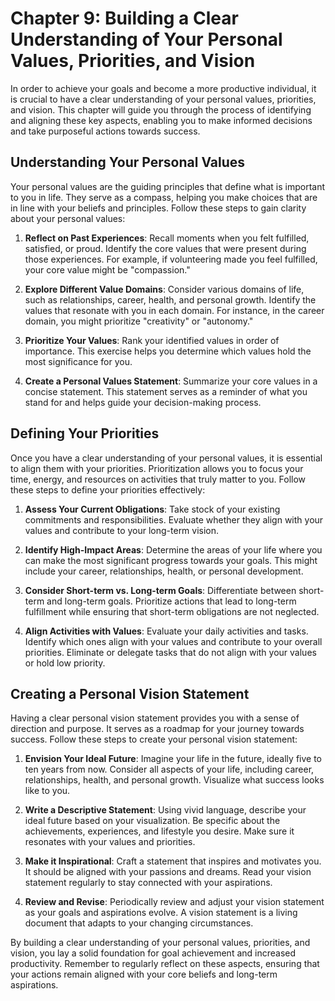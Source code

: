 Chapter 9: Building a Clear Understanding of Your Personal Values, Priorities, and Vision
=========================================================================================

In order to achieve your goals and become a more productive individual, it is crucial to have a clear understanding of your personal values, priorities, and vision. This chapter will guide you through the process of identifying and aligning these key aspects, enabling you to make informed decisions and take purposeful actions towards success.

Understanding Your Personal Values
----------------------------------

Your personal values are the guiding principles that define what is important to you in life. They serve as a compass, helping you make choices that are in line with your beliefs and principles. Follow these steps to gain clarity about your personal values:

1. **Reflect on Past Experiences**: Recall moments when you felt fulfilled, satisfied, or proud. Identify the core values that were present during those experiences. For example, if volunteering made you feel fulfilled, your core value might be "compassion."

2. **Explore Different Value Domains**: Consider various domains of life, such as relationships, career, health, and personal growth. Identify the values that resonate with you in each domain. For instance, in the career domain, you might prioritize "creativity" or "autonomy."

3. **Prioritize Your Values**: Rank your identified values in order of importance. This exercise helps you determine which values hold the most significance for you.

4. **Create a Personal Values Statement**: Summarize your core values in a concise statement. This statement serves as a reminder of what you stand for and helps guide your decision-making process.

Defining Your Priorities
------------------------

Once you have a clear understanding of your personal values, it is essential to align them with your priorities. Prioritization allows you to focus your time, energy, and resources on activities that truly matter to you. Follow these steps to define your priorities effectively:

1. **Assess Your Current Obligations**: Take stock of your existing commitments and responsibilities. Evaluate whether they align with your values and contribute to your long-term vision.

2. **Identify High-Impact Areas**: Determine the areas of your life where you can make the most significant progress towards your goals. This might include your career, relationships, health, or personal development.

3. **Consider Short-term vs. Long-term Goals**: Differentiate between short-term and long-term goals. Prioritize actions that lead to long-term fulfillment while ensuring that short-term obligations are not neglected.

4. **Align Activities with Values**: Evaluate your daily activities and tasks. Identify which ones align with your values and contribute to your overall priorities. Eliminate or delegate tasks that do not align with your values or hold low priority.

Creating a Personal Vision Statement
------------------------------------

Having a clear personal vision statement provides you with a sense of direction and purpose. It serves as a roadmap for your journey towards success. Follow these steps to create your personal vision statement:

1. **Envision Your Ideal Future**: Imagine your life in the future, ideally five to ten years from now. Consider all aspects of your life, including career, relationships, health, and personal growth. Visualize what success looks like to you.

2. **Write a Descriptive Statement**: Using vivid language, describe your ideal future based on your visualization. Be specific about the achievements, experiences, and lifestyle you desire. Make sure it resonates with your values and priorities.

3. **Make it Inspirational**: Craft a statement that inspires and motivates you. It should be aligned with your passions and dreams. Read your vision statement regularly to stay connected with your aspirations.

4. **Review and Revise**: Periodically review and adjust your vision statement as your goals and aspirations evolve. A vision statement is a living document that adapts to your changing circumstances.

By building a clear understanding of your personal values, priorities, and vision, you lay a solid foundation for goal achievement and increased productivity. Remember to regularly reflect on these aspects, ensuring that your actions remain aligned with your core beliefs and long-term aspirations.
